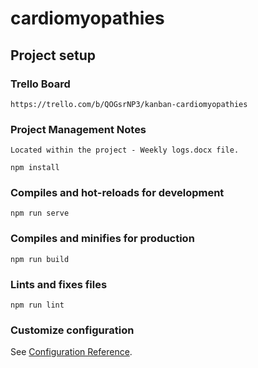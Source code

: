# cardiomyopathies

## Project setup

### Trello Board

```
https://trello.com/b/QOGsrNP3/kanban-cardiomyopathies
```

### Project Management Notes

```
Located within the project - Weekly logs.docx file.
```

```
npm install
```

### Compiles and hot-reloads for development

```
npm run serve
```

### Compiles and minifies for production

```
npm run build
```

### Lints and fixes files

```
npm run lint
```

### Customize configuration

See [Configuration Reference](https://cli.vuejs.org/config/).
